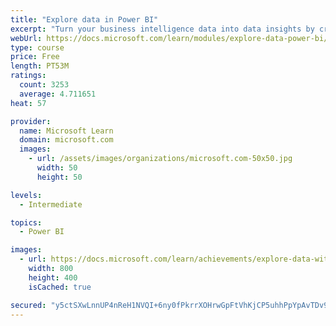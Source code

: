 ```yaml
---
title: "Explore data in Power BI"
excerpt: "Turn your business intelligence data into data insights by creating and configuring Power BI dashboards."
webUrl: https://docs.microsoft.com/learn/modules/explore-data-power-bi/
type: course
price: Free
length: PT53M
ratings:
  count: 3253
  average: 4.711651
heat: 57

provider:
  name: Microsoft Learn
  domain: microsoft.com
  images:
    - url: /assets/images/organizations/microsoft.com-50x50.jpg
      width: 50
      height: 50

levels:
  - Intermediate

topics:
  - Power BI

images:
  - url: https://docs.microsoft.com/learn/achievements/explore-data-with-power-bi-desktop-social.png
    width: 800
    height: 400
    isCached: true

secured: "y5ctSXwLnnUP4nReH1NVQI+6ny0fPkrrXOHrwGpFtVhKjCP5uhhPpYpAvTDv9xEl/97WQGoSDvipYI+d0j1A3bT2fzoM9uRiooyG4hdn9+6O/3jaiVhb5/l58+Sf8H+jYI10W03WDf0muozdEOXX/DC/dqP8X5a55Rr+RWaoRM7DZclIel7dY+wDoJYUQG1cfLCGmYUFYroUclhLAwPyxGtBJiypRSfTj3EMMiwIi7QKANtxn7GLdkDzFiMnLKoqh9+uWAitNgK5obNz8GexccqPLH32hMApvhP5IWMd2WM4ZpfVLNFyweWb5urEYkzEMGLHwvJGF3+/BFkOSR9Wav+ndSJZAOIfCJ8/4uxrQLG9XD4AoGluryGOW0SYYdGC86ZOcHpmEh3sN1irLP/PUEsgCCmDbQbRlOd8xFVgzrs=;cCqR7uH/4G+0/1j/1uwUtA=="
---
```


